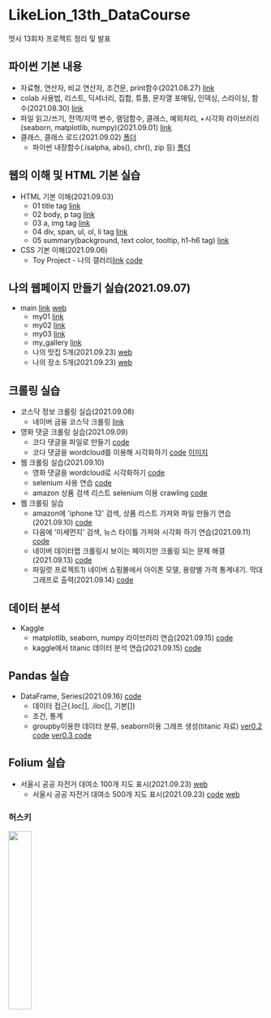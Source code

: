 # LikeLion_13th_DataCourse
멋사 13회차 프로젝트 정리 및 발표

## 파이썬 기본 내용
  - 자료형, 연산자, 비교 연산자, 조건문, print함수(2021.08.27) [link](https://github.com/kbjung/LikeLion_13th_DataCourse/blob/main/codeclass/2021.08.27/01_class.ipynb)
  - colab 사용법, 리스트, 딕셔너리, 집합, 튜플, 문자열 포매팅, 인덱싱, 스라이싱, 함수(2021.08.30) [link](https://github.com/kbjung/LikeLion_13th_DataCourse/blob/main/codeclass/2021.08.30/2021.08.30_01_colab.ipynb)
  - 파일 읽고/쓰기, 전역/지역 변수, 램덤함수, 클래스, 예외처리, +시각화 라이브러리(seaborn, matplotlib, numpy)(2021.09.01) [link](https://github.com/kbjung/LikeLion_13th_DataCourse/blob/main/codeclass/2021.09.01/class20210901.ipynb)
  - 클래스, 클래스 로드(2021.09.02) [폴더](https://github.com/kbjung/LikeLion_13th_DataCourse/tree/main/codeclass/2021.09.02)
    - 파이썬 내장함수(.isalpha, abs(), chr(), zip 등) [폴더](https://github.com/kbjung/LikeLion_13th_DataCourse/tree/main/codeclass/2021.09.02/fun_pro)

## 웹의 이해 및 HTML 기본 실습
  + HTML 기본 이해(2021.09.03)
    - 01 title tag [link](https://github.com/kbjung/LikeLion_13th_DataCourse/blob/main/web_html/01_html_title.html)
    - 02 body, p tag [link](https://github.com/kbjung/LikeLion_13th_DataCourse/blob/main/web_html/02_html_body.html)
    - 03 a, img tag [link](https://github.com/kbjung/LikeLion_13th_DataCourse/blob/main/web_html/03_html_link_img.html)
    - 04 div, span, ul, ol, li tag [link](https://github.com/kbjung/LikeLion_13th_DataCourse/blob/main/web_html/04_html_div_span.html)
    - 05 summary(background, text color, tooltip, h1-h6 tag) [link](https://github.com/kbjung/LikeLion_13th_DataCourse/blob/main/web_html/05_html_summary.html)
  + CSS 기본 이해(2021.09.06)
    - Toy Project - 나의 갤러리[link](https://kbjung.github.io/LikeLion_13th_DataCourse/02_css_gallery/15_my_gallery.html) [code](https://github.com/kbjung/LikeLion_13th_DataCourse/blob/main/02_css_gallery/15_my_gallery.html)


## 나의 웹페이지 만들기 실습(2021.09.07)
 + main [link](https://github.com/kbjung/LikeLion_13th_DataCourse/blob/main/01_web_html/my_web/main.html) [web](https://kbjung.github.io/LikeLion_13th_DataCourse/01_web_html/my_web/main.html)
    - my01 [link](https://github.com/kbjung/LikeLion_13th_DataCourse/blob/main/01_web_html/my_web/my01.html)
    - my02 [link](https://github.com/kbjung/LikeLion_13th_DataCourse/blob/main/01_web_html/my_web/my02.html)
    - my03 [link](https://github.com/kbjung/LikeLion_13th_DataCourse/blob/main/01_web_html/my_web/my03.html)
    - my_gallery [link](https://github.com/kbjung/LikeLion_13th_DataCourse/blob/main/01_web_html/my_web/15_my_gallery.html)
    - 나의 맛집 5개(2021.09.23) [web](https://kbjung.github.io/LikeLion_13th_DataCourse/01_web_html/my_web/yangjae.html)
    - 나의 장소 5개(2021.09.23) [web](https://kbjung.github.io/LikeLion_13th_DataCourse/01_web_html/my_web/at_highschool.html)

## 크롤링 실습
  + 코스닥 정보 크롤링 실습(2021.09.08)
    - 네이버 금융 코스닥 크롤링 [link](https://github.com/kbjung/LikeLion_13th_DataCourse/blob/main/codeclass/2021.09.08/05_stack_get.py)
  + 영화 댓글 크롤링 실습(2021.09.09)
    - 코다 댓글을 파일로 만들기 [code](https://github.com/kbjung/LikeLion_13th_DataCourse/blob/main/codeclass/2021.09.09/kbj_wordcloud/14_movie.py)
    - 코다 댓글을 wordcloud를 이용해 시각화하기 [code](https://github.com/kbjung/LikeLion_13th_DataCourse/blob/main/codeclass/2021.09.09/kbj_wordcloud/14_movie_vis.py) [이미지](https://github.com/kbjung/LikeLion_13th_DataCourse/blob/main/codeclass/2021.09.09/kbj_wordcloud/myfig2.png)
  + 웹 크롤링 실습(2021.09.10)
    - 영화 댓글을 wordcloud로 시각화하기 [code](https://github.com/kbjung/LikeLion_13th_DataCourse/blob/main/codeclass/2021.09.10/01_bs_vis.ipynb)
    - selenium 사용 연습 [code](https://github.com/kbjung/LikeLion_13th_DataCourse/blob/main/codeclass/2021.09.10/02_Selenium%20%EC%82%AC%EC%9A%A9%EB%B2%95.ipynb)
    - amazon 상품 검색 리스트 selenium 이용 crawling [code](https://github.com/kbjung/LikeLion_13th_DataCourse/blob/main/codeclass/2021.09.10/03_%EC%95%84%EB%A7%88%EC%A1%B4%20%EC%9B%B9%20%ED%81%AC%EB%A1%A4%EB%A7%81.ipynb)
  + 웹 크롤링 실습
    - amazon에 'iphone 12' 검색, 상품 리스트 가져와 파일 만들기 연습(2021.09.10) [code](https://github.com/kbjung/LikeLion_13th_DataCourse/tree/main/practice/2021.09.10-prac)
    - 다음에 '미세먼지' 검색, 뉴스 타이틀 가져와 시각화 하기 연습(2021.09.11) [code](https://github.com/kbjung/LikeLion_13th_DataCourse/blob/main/practice/2021.09.11-prac/2021.09.11-web_crawling%2C%20wordcloud.ipynb)
    - 네이버 데이터랩 크롤링시 보이는 페이지만 크롤링 되는 문제 해결(2021.09.13) [code](https://github.com/kbjung/LikeLion_13th_DataCourse/blob/main/codeclass/2021.09.13/04_class.ipynb)
    - 파일럿 프로젝트1) 네이버 쇼핑몰에서 아이폰 모델, 용량별 가격 통계내기. 막대 그래프로 출력(2021.09.14) [code](https://github.com/kbjung/LikeLion_13th_DataCourse/blob/main/codeclass/2021.09.14/%EC%95%84%EC%9D%B4%ED%8F%B0%20%EA%B0%80%EA%B2%A9%20ver1.2(pd%2C%20plotly).ipynb)

## 데이터 분석
  + Kaggle
    - matplotlib, seaborn, numpy 라이브러리 연습(2021.09.15) [code](https://github.com/kbjung/LikeLion_13th_DataCourse/blob/main/codeclass/2021.09.15/01_class.ipynb)
    - kaggle에서 titanic 데이터 분석 연습(2021.09.15) [code](https://github.com/kbjung/LikeLion_13th_DataCourse/blob/main/codeclass/2021.09.15/02_kaggle(titanic).ipynb)

## Pandas 실습
  + DataFrame, Series(2021.09.16) [code](https://github.com/kbjung/LikeLion_13th_DataCourse/blob/main/codeclass/2021.09.16/01_pandas.ipynb)
    - 데이터 접근(.loc[], .iloc[], 기본[])
    - 조건, 통계
    - groupby이용한 데이터 분류, seaborn이용 그래프 생성(titanic 자료) [ver0.2 code](https://github.com/kbjung/LikeLion_13th_DataCourse/blob/main/codeclass/2021.09.16/02_titanic_data_sort_ver0.2.ipynb) [ver0.3 code](https://github.com/kbjung/LikeLion_13th_DataCourse/blob/main/codeclass/2021.09.16/02_titanic_data_sort_ver0.3.ipynb)

## Folium 실습
  - 서울시 공공 자전거 대여소 100개 지도 표시(2021.09.23) [web](https://kbjung.github.io/LikeLion_13th_DataCourse/codeclass/2021.09.23/my_place/seoul_public_bike_rent_map.html)
    - 서울시 공공 자전거 대여소 500개 지도 표시(2021.09.23) [code](https://github.com/kbjung/LikeLion_13th_DataCourse/blob/main/codeclass/2021.09.23/02_folium.ipynb) [web](https://kbjung.github.io/LikeLion_13th_DataCourse/codeclass/2021.09.23/my_place/seoul_public_bike_rent_map_500.html)
### 허스키
<img src="https://user-images.githubusercontent.com/88702587/131994715-331c879d-b64d-45cc-93bc-eae5da4b6def.jpg" width=30%>
